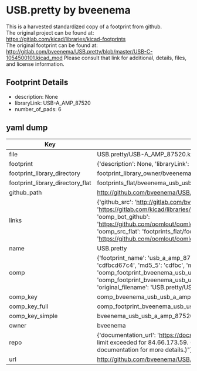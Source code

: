 # USB.pretty by bveenema  
This is a harvested standardized copy of a footprint from github.  
The original project can be found at:  
https://gitlab.com/kicad/libraries/kicad-footprints  
The original footprint can be found at:
http://gitlab.com/bveenema/USB.pretty/blob/master/USB-C-1054500101.kicad_mod
Please consult that link for additional, details, files, and license information.  
## Footprint Details
* description: None  
* libraryLink: USB-A_AMP_87520  
* number_of_pads: 6  
## yaml dump  
| Key | Value |  
| --- | --- |  
| file | USB.pretty/USB-A_AMP_87520.kicad_mod |  
| footprint | {'description': None, 'libraryLink': 'USB-A_AMP_87520', 'number_of_pads': 6} |  
| footprint_library_directory | footprint_library_owner/bveenema_USB.pretty |  
| footprint_library_directory_flat | footprints_flat/bveenema_usb_usb_a_amp_87520/working |  
| github_path | http://github.com/bveenema/USB.pretty/blob/master/USB-A_AMP_87520.kicad_mod |  
| links | {'github_src': 'http://gitlab.com/bveenema/USB.pretty/blob/master/USB-C-1054500101.kicad_mod', 'github_src_repo': 'https://gitlab.com/kicad/libraries/kicad-footprints', 'oomp_bot': 'footprints/bveenema_usb_usb_a_amp_87520/working', 'oomp_bot_github': 'https://github.com/oomlout/oomlout_oomp_footprint_bot/tree/main/footprints/bveenema_usb_usb_a_amp_87520/working', 'oomp_src_flat': 'footprints_flat/footprints_flat/bveenema_usb_usb_a_amp_87520/working', 'oomp_src_flat_github': 'https://github.com/oomlout/oomlout_oomp_footprint_src/tree/main/footprints_flat/bveenema_usb_usb_a_amp_87520/working'} |  
| name | USB.pretty |  
| oomp | {'footprint_name': 'usb_a_amp_87520', 'library_name': 'usb', 'md5': 'cdfbcd67c4c83dd846db81541ff085f4', 'md5_10': 'cdfbcd67c4', 'md5_5': 'cdfbc', 'md5_6': 'cdfbcd', 'oomp_key': 'oomp_bveenema_usb_usb_a_amp_87520', 'oomp_key_extra': 'oomp_footprint_bveenema_usb_usb_a_amp_87520', 'oomp_key_full': 'oomp_footprint_bveenema_usb_usb_a_amp_87520_cdfbcd', 'oomp_key_simple': 'bveenema_usb_usb_a_amp_87520', 'original_filename': 'USB.pretty/USB-A_AMP_87520.kicad_mod', 'owner_name': 'bveenema'} |  
| oomp_key | oomp_bveenema_usb_usb_a_amp_87520 |  
| oomp_key_full | oomp_footprint_bveenema_usb_usb_a_amp_87520 |  
| oomp_key_simple | bveenema_usb_usb_a_amp_87520 |  
| owner | bveenema |  
| repo | {'documentation_url': 'https://docs.github.com/rest/overview/resources-in-the-rest-api#rate-limiting', 'message': "API rate limit exceeded for 84.66.173.59. (But here's the good news: Authenticated requests get a higher rate limit. Check out the documentation for more details.)"} |  
| url | http://github.com/bveenema/USB.pretty |  


